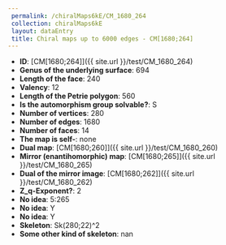 ```yaml
--- 
 permalink: /chiralMaps6kE/CM_1680_264 
 collection: chiralMaps6kE
 layout: dataEntry
 title: Chiral maps up to 6000 edges - CM[1680;264]
---
```


- **ID**: [CM[1680;264]]({{ site.url }}/test/CM_1680_264)
- **Genus of the underlying surface**: 694
- **Length of the face**: 240
- **Valency**: 12
- **Length of the Petrie polygon**: 560
- **Is the automorphism group solvable?**: S
- **Number of vertices**: 280
- **Number of edges**: 1680
- **Number of faces**: 14
- **The map is self-**: none
- **Dual map**: [CM[1680;260]]({{ site.url }}/test/CM_1680_260)
- **Mirror (enantihomorphic) map**: [CM[1680;265]]({{ site.url }}/test/CM_1680_265)
- **Dual of the mirror image**: [CM[1680;262]]({{ site.url }}/test/CM_1680_262)
- **Z_q-Exponent?**: 2
- **No idea**:  5:265
- **No idea**: Y
- **No idea**: Y
- **Skeleton**: Sk(280;22)^2
- **Some other kind of skeleton**: nan
